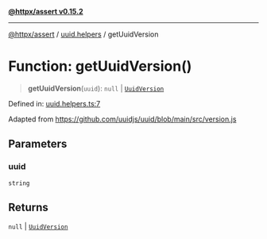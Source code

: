 [**@httpx/assert v0.15.2**](../../README.md)

***

[@httpx/assert](../../README.md) / [uuid.helpers](../README.md) / getUuidVersion

# Function: getUuidVersion()

> **getUuidVersion**(`uuid`): `null` \| [`UuidVersion`](../../uuid.types/type-aliases/UuidVersion.md)

Defined in: [uuid.helpers.ts:7](https://github.com/belgattitude/httpx/blob/68e7ebef40f7182365676b3a21f99e398b93dd78/packages/assert/src/uuid.helpers.ts#L7)

Adapted from https://github.com/uuidjs/uuid/blob/main/src/version.js

## Parameters

### uuid

`string`

## Returns

`null` \| [`UuidVersion`](../../uuid.types/type-aliases/UuidVersion.md)
